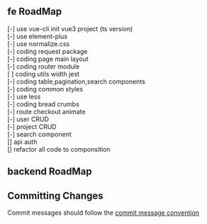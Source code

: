 

## fe RoadMap  

[-] use vue-cli init vue3 project (ts version)  
[-] use element-plus  
[-] use normalize.css  
[-] coding request package  
[-] coding page main layout  
[-] coding router module   
[ ] coding utils width jest  
[-] coding table,pagination,search components  
[-] coding common styles  
[-] use less  
[-] coding bread crumbs  
[-] route checkout animate  
[-] user CRUD  
[-] project CRUD  
[-] search component  
[]  api auth  
[]  refactor all code to componsition  

## backend RoadMap  

## Committing Changes

Commit messages should follow the [commit message convention](https://github.com/vuejs/vue/blob/6aa11872c88481dfa2da151536317176c48f226c/.github/COMMIT_CONVENTION.md)